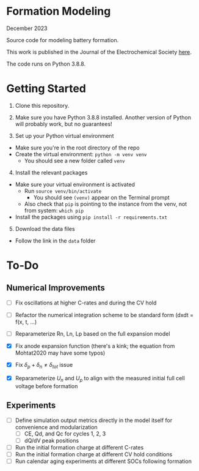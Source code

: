# Formation Modeling

December 2023

Source code for modeling battery formation.

This work is published in the Journal of the Electrochemical Society [here](https://iopscience.iop.org/article/10.1149/1945-7111/aceffe).

The code runs on Python 3.8.8.

# Getting Started

1. Clone this repository.

2. Make sure you have Python 3.8.8 installed. Another version of Python will probably work, but no guarantees!

3. Set up your Python virtual environment
  - Make sure you're in the root directory of the repo
  - Create the virtual environment: `python -m venv venv`
    - You should see a new folder called `venv`

4. Install the relevant packages
  - Make sure your virtual environment is activated
    - Run `source venv/bin/activate`
      - You should see `(venv)` appear on the Terminal prompt
    - Also check that `pip` is pointing to the instance from the venv, not from system:
      `which pip`
  - Install the packages using `pip install -r requirements.txt`


5. Download the data files
  - Follow the link in the `data` folder


# To-Do

## Numerical Improvements

- [ ] Fix oscillations at higher C-rates and during the CV hold
- [ ] Refactor the numerical integration scheme to be standard form (dxdt =
    f(x, t, ...)
- [ ] Reparameterize Rn, Ln, Lp based on the full expansion model
- [x] Fix anode expansion function (there's a kink; the equation from Mohtat2020 may have some typos)
- [x] Fix $\delta_p + \delta_n \neq \delta_{tot}$ issue
- [x] Reparameterize $U_n$ and $U_p$ to align with the measured initial full cell voltage before formation


## Experiments
- [ ] Define simulation output metrics directly in the model itself for
    convenience and modularization
    - [ ] CE, Qd, and Qc for cycles 1, 2, 3
    - [ ] dQ/dV peak positions
- [ ] Run the initial formation charge at different C-rates
- [ ] Run the initial formation charge at different CV hold conditions
- [ ] Run calendar aging experiments at different SOCs following formation
